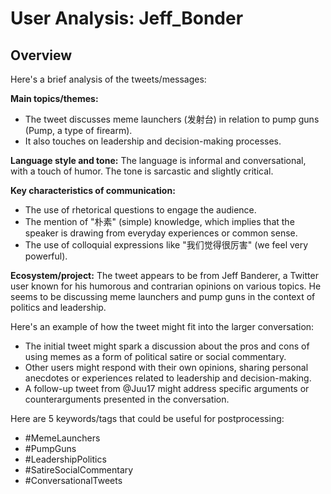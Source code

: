 # User Analysis: Jeff_Bonder

## Overview

Here's a brief analysis of the tweets/messages:

**Main topics/themes:**

* The tweet discusses meme launchers (发射台) in relation to pump guns (Pump, a type of firearm).
* It also touches on leadership and decision-making processes.

**Language style and tone:**
The language is informal and conversational, with a touch of humor. The tone is sarcastic and slightly critical.

**Key characteristics of communication:**

* The use of rhetorical questions to engage the audience.
* The mention of "朴素" (simple) knowledge, which implies that the speaker is drawing from everyday experiences or common sense.
* The use of colloquial expressions like "我们觉得很厉害" (we feel very powerful).

**Ecosystem/project:**
The tweet appears to be from Jeff Banderer, a Twitter user known for his humorous and contrarian opinions on various topics. He seems to be discussing meme launchers and pump guns in the context of politics and leadership.

Here's an example of how the tweet might fit into the larger conversation:

* The initial tweet might spark a discussion about the pros and cons of using memes as a form of political satire or social commentary.
* Other users might respond with their own opinions, sharing personal anecdotes or experiences related to leadership and decision-making.
* A follow-up tweet from @Juu17 might address specific arguments or counterarguments presented in the conversation.

Here are 5 keywords/tags that could be useful for postprocessing:

* #MemeLaunchers
* #PumpGuns
* #LeadershipPolitics
* #SatireSocialCommentary
* #ConversationalTweets